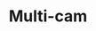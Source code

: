 ---
layout: child_layout/multicam
title: Multi-cam
permalink: /multi-cam/
user_type: paid
theme: theme-paid
focus_video_widget: false
---